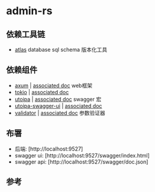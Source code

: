 # admin-rs

## 依赖工具链

- [atlas](https://atlasgo.io/) database sql schema 版本化工具

## 依赖组件

- [axum](https://github.com/tokio-rs/axum) | [associated doc](https://docs.rs/axum/latest/axum/) web框架
- [tokio](https://github.com/tokio-rs/tokio) | [associated doc](https://docs.rs/tokio/latest/tokio/index.html)
- [utoipa](https://github.com/juhaku/utoipa) | [associated doc](https://docs.rs/utoipa/latest/utoipa/) swagger 宏
- [utoipa-swagger-ui](https://github.com/juhaku/utoipa) | [associated doc](https://docs.rs/utoipa-swagger-ui/latest/utoipa_swagger_ui/)
- [validator](https://github.com/Keats/validator) | [associated doc](https://docs.rs/validator/latest/validator/) 参数验证器

## 布署

- 后端: [http://localhost:9527]
- swagger ui: [http://localhost:9527/swagger/index.html]
- swagger api: [http://localhost:9527/swagger/doc.json]

## 参考

